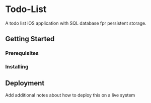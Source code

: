 # Todo-List

A todo list iOS application with SQL database fpr persistent storage.

## Getting Started


### Prerequisites

### Installing



## Deployment

Add additional notes about how to deploy this on a live system


